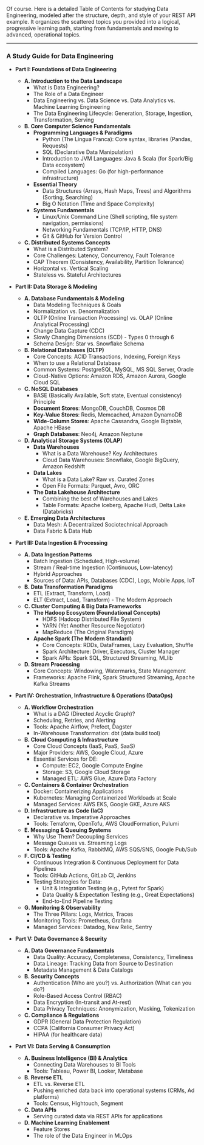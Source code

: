 Of course. Here is a detailed Table of Contents for studying Data Engineering, modeled after the structure, depth, and style of your REST API example. It organizes the scattered topics you provided into a logical, progressive learning path, starting from fundamentals and moving to advanced, operational topics.

***

### A Study Guide for Data Engineering

*   **Part I: Foundations of Data Engineering**
    *   **A. Introduction to the Data Landscape**
        *   What is Data Engineering?
        *   The Role of a Data Engineer
        *   Data Engineering vs. Data Science vs. Data Analytics vs. Machine Learning Engineering
        *   The Data Engineering Lifecycle: Generation, Storage, Ingestion, Transformation, Serving
    *   **B. Core Computer Science Fundamentals**
        *   **Programming Languages & Paradigms**
            *   Python (The Lingua Franca): Core syntax, libraries (Pandas, Requests)
            *   SQL (Declarative Data Manipulation)
            *   Introduction to JVM Languages: Java & Scala (for Spark/Big Data ecosystem)
            *   Compiled Languages: Go (for high-performance infrastructure)
        *   **Essential Theory**
            *   Data Structures (Arrays, Hash Maps, Trees) and Algorithms (Sorting, Searching)
            *   Big O Notation (Time and Space Complexity)
        *   **Systems Fundamentals**
            *   Linux/Unix Command Line (Shell scripting, file system navigation, permissions)
            *   Networking Fundamentals (TCP/IP, HTTP, DNS)
            *   Git & GitHub for Version Control
    *   **C. Distributed Systems Concepts**
        *   What is a Distributed System?
        *   Core Challenges: Latency, Concurrency, Fault Tolerance
        *   CAP Theorem (Consistency, Availability, Partition Tolerance)
        *   Horizontal vs. Vertical Scaling
        *   Stateless vs. Stateful Architectures

*   **Part II: Data Storage & Modeling**
    *   **A. Database Fundamentals & Modeling**
        *   Data Modeling Techniques & Goals
        *   Normalization vs. Denormalization
        *   OLTP (Online Transaction Processing) vs. OLAP (Online Analytical Processing)
        *   Change Data Capture (CDC)
        *   Slowly Changing Dimensions (SCD) - Types 0 through 6
        *   Schema Design: Star vs. Snowflake Schema
    *   **B. Relational Databases (OLTP)**
        *   Core Concepts: ACID Transactions, Indexing, Foreign Keys
        *   When to use a Relational Database
        *   Common Systems: PostgreSQL, MySQL, MS SQL Server, Oracle
        *   Cloud-Native Options: Amazon RDS, Amazon Aurora, Google Cloud SQL
    *   **C. NoSQL Databases**
        *   BASE (Basically Available, Soft state, Eventual consistency) Principle
        *   **Document Stores**: MongoDB, CouchDB, Cosmos DB
        *   **Key-Value Stores**: Redis, Memcached, Amazon DynamoDB
        *   **Wide-Column Stores**: Apache Cassandra, Google Bigtable, Apache HBase
        *   **Graph Databases**: Neo4j, Amazon Neptune
    *   **D. Analytical Storage Systems (OLAP)**
        *   **Data Warehouses**
            *   What is a Data Warehouse? Key Architectures
            *   Cloud Data Warehouses: Snowflake, Google BigQuery, Amazon Redshift
        *   **Data Lakes**
            *   What is a Data Lake? Raw vs. Curated Zones
            *   Open File Formats: Parquet, Avro, ORC
        *   **The Data Lakehouse Architecture**
            *   Combining the best of Warehouses and Lakes
            *   Table Formats: Apache Iceberg, Apache Hudi, Delta Lake (Databricks)
    *   **E. Emerging Data Architectures**
        *   Data Mesh: A Decentralized Sociotechnical Approach
        *   Data Fabric & Data Hub

*   **Part III: Data Ingestion & Processing**
    *   **A. Data Ingestion Patterns**
        *   Batch Ingestion (Scheduled, High-volume)
        *   Stream / Real-time Ingestion (Continuous, Low-latency)
        *   Hybrid Approaches
        *   Sources of Data: APIs, Databases (CDC), Logs, Mobile Apps, IoT
    *   **B. Data Transformation Paradigms**
        *   ETL (Extract, Transform, Load)
        *   ELT (Extract, Load, Transform) - The Modern Approach
    *   **C. Cluster Computing & Big Data Frameworks**
        *   **The Hadoop Ecosystem (Foundational Concepts)**
            *   HDFS (Hadoop Distributed File System)
            *   YARN (Yet Another Resource Negotiator)
            *   MapReduce (The Original Paradigm)
        *   **Apache Spark (The Modern Standard)**
            *   Core Concepts: RDDs, DataFrames, Lazy Evaluation, Shuffle
            *   Spark Architecture: Driver, Executors, Cluster Manager
            *   Spark APIs: Spark SQL, Structured Streaming, MLlib
    *   **D. Stream Processing**
        *   Core Concepts: Windowing, Watermarks, State Management
        *   Frameworks: Apache Flink, Spark Structured Streaming, Apache Kafka Streams

*   **Part IV: Orchestration, Infrastructure & Operations (DataOps)**
    *   **A. Workflow Orchestration**
        *   What is a DAG (Directed Acyclic Graph)?
        *   Scheduling, Retries, and Alerting
        *   Tools: Apache Airflow, Prefect, Dagster
        *   In-Warehouse Transformation: dbt (data build tool)
    *   **B. Cloud Computing & Infrastructure**
        *   Core Cloud Concepts (IaaS, PaaS, SaaS)
        *   Major Providers: AWS, Google Cloud, Azure
        *   Essential Services for DE:
            *   Compute: EC2, Google Compute Engine
            *   Storage: S3, Google Cloud Storage
            *   Managed ETL: AWS Glue, Azure Data Factory
    *   **C. Containers & Container Orchestration**
        *   Docker: Containerizing Applications
        *   Kubernetes: Managing Containerized Workloads at Scale
        *   Managed Services: AWS EKS, Google GKE, Azure AKS
    *   **D. Infrastructure as Code (IaC)**
        *   Declarative vs. Imperative Approaches
        *   Tools: Terraform, OpenTofu, AWS CloudFormation, Pulumi
    *   **E. Messaging & Queuing Systems**
        *   Why Use Them? Decoupling Services
        *   Message Queues vs. Streaming Logs
        *   Tools: Apache Kafka, RabbitMQ, AWS SQS/SNS, Google Pub/Sub
    *   **F. CI/CD & Testing**
        *   Continuous Integration & Continuous Deployment for Data Pipelines
        *   Tools: GitHub Actions, GitLab CI, Jenkins
        *   Testing Strategies for Data:
            *   Unit & Integration Testing (e.g., Pytest for Spark)
            *   Data Quality & Expectation Testing (e.g., Great Expectations)
            *   End-to-End Pipeline Testing
    *   **G. Monitoring & Observability**
        *   The Three Pillars: Logs, Metrics, Traces
        *   Monitoring Tools: Prometheus, Grafana
        *   Managed Services: Datadog, New Relic, Sentry

*   **Part V: Data Governance & Security**
    *   **A. Data Governance Fundamentals**
        *   Data Quality: Accuracy, Completeness, Consistency, Timeliness
        *   Data Lineage: Tracking Data from Source to Destination
        *   Metadata Management & Data Catalogs
    *   **B. Security Concepts**
        *   Authentication (Who are you?) vs. Authorization (What can you do?)
        *   Role-Based Access Control (RBAC)
        *   Data Encryption (In-transit and At-rest)
        *   Data Privacy Techniques: Anonymization, Masking, Tokenization
    *   **C. Compliance & Regulations**
        *   GDPR (General Data Protection Regulation)
        *   CCPA (California Consumer Privacy Act)
        *   HIPAA (for healthcare data)

*   **Part VI: Data Serving & Consumption**
    *   **A. Business Intelligence (BI) & Analytics**
        *   Connecting Data Warehouses to BI Tools
        *   Tools: Tableau, Power BI, Looker, Metabase
    *   **B. Reverse ETL**
        *   ETL vs. Reverse ETL
        *   Pushing enriched data back into operational systems (CRMs, Ad platforms)
        *   Tools: Census, Hightouch, Segment
    *   **C. Data APIs**
        *   Serving curated data via REST APIs for applications
    *   **D. Machine Learning Enablement**
        *   Feature Stores
        *   The role of the Data Engineer in MLOps